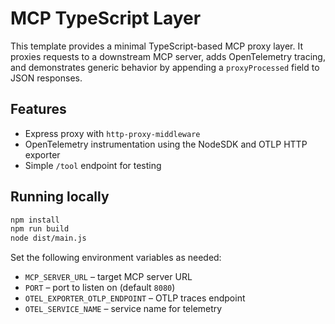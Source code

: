 # MCP TypeScript Layer

This template provides a minimal TypeScript-based MCP proxy layer. It proxies requests to a downstream MCP server, adds OpenTelemetry tracing, and demonstrates generic behavior by appending a `proxyProcessed` field to JSON responses.

## Features
- Express proxy with `http-proxy-middleware`
- OpenTelemetry instrumentation using the NodeSDK and OTLP HTTP exporter
- Simple `/tool` endpoint for testing

## Running locally
```bash
npm install
npm run build
node dist/main.js
```
Set the following environment variables as needed:
- `MCP_SERVER_URL` – target MCP server URL
- `PORT` – port to listen on (default `8080`)
- `OTEL_EXPORTER_OTLP_ENDPOINT` – OTLP traces endpoint
- `OTEL_SERVICE_NAME` – service name for telemetry
```

